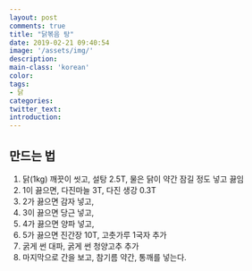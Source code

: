 ```yaml
---
layout: post
comments: true
title: "닭볶음 탕"
date: 2019-02-21 09:40:54
image: '/assets/img/'
description:
main-class: 'korean'
color:
tags:
- 닭
categories:
twitter_text:
introduction:
---
```


## 만드는 법

1. 닭(1kg) 깨끗이 씻고, 설탕 2.5T, 물은 닭이 약간 잠길 정도 넣고 끓임
2. 1이 끓으면, 다진마늘 3T, 다진 생강 0.3T
3. 2가 끓으면 감자 넣고,
4. 3이 끓으면 당근 넣고,
5. 4가 끓으면 양파 넣고,
6. 5가 끓으면 진간장 10T, 고춧가루 1국자 추가
7. 굵게 썬 대파, 굵게 썬 청양고추 추가
8. 마지막으로 간을 보고, 참기름 약간, 통깨를 넣는다.